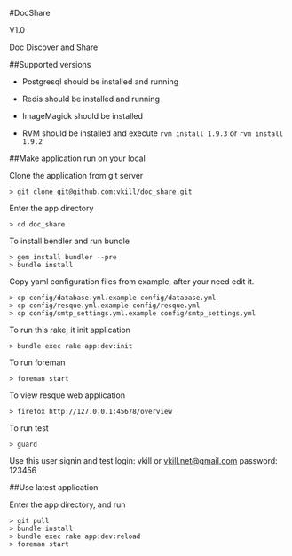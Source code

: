 #DocShare

V1.0

Doc Discover and Share


##Supported versions

* Postgresql should be installed and running

* Redis should be installed and running

* ImageMagick should be installed

* RVM should be installed and execute `rvm install 1.9.3` or `rvm install 1.9.2`


##Make application run on your local

Clone the application from git server

    > git clone git@github.com:vkill/doc_share.git

Enter the app directory

    > cd doc_share

To install bendler and run bundle

    > gem install bundler --pre
    > bundle install

Copy yaml configuration files from example, after your need edit it.

    > cp config/database.yml.example config/database.yml
    > cp config/resque.yml.example config/resque.yml
    > cp config/smtp_settings.yml.example config/smtp_settings.yml

To run this rake, it init application

    > bundle exec rake app:dev:init

To run foreman

    > foreman start

To view resque web application

    > firefox http://127.0.0.1:45678/overview

To run test

    > guard

Use this user signin and test
    login: vkill  or  vkill.net@gmail.com
    password: 123456


##Use latest application

Enter the app directory, and run

    > git pull
    > bundle install
    > bundle exec rake app:dev:reload
    > foreman start

